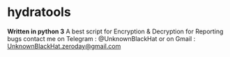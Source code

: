 # hydratools
**Written in python 3** 
A best script for Encryption & Decryption
for Reporting bugs contact me on Telegram : @UnknownBlackHat
or on Gmail : UnknownBlackHat.zeroday@gmail.com
